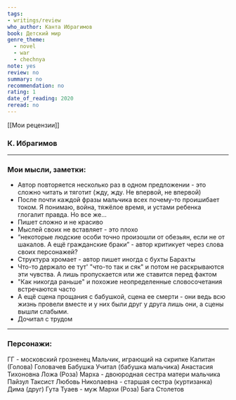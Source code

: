 ```yaml
---
tags: 
- writings/review
who_author: Канта Ибрагимов
book: Детский мир
genre_theme:
  - novel
  - war
  - chechnya
note: yes
review: no
summary: no
recommendation: no
rating: 1
date_of_reading: 2020
reread: no
---
```

[[Мои рецензии]]
### К. Ибрагимов
---

### Мои мысли, заметки:
- Автор повторяется несколько раз в одном предложении - это сложно читать и тяготит (жду, жду. Не впервой, не впервой)
- После почти каждой фразы мальчика всех почему-то проишибает током. Я понимаю, война, тяжёлое время, и устами ребенка глогалит правда. Но все же...
- Пишет сложно и не красиво
- Мыслей своих не вставляет - это плохо
- “некоторые людские особи точно произошли от обезьян, если не от шакалов. А ещё гражданские браки” - автор критикует через слова своих персонажей?
- Структура хромает - автор пишет иногда с бухты Барахты
- Что-то держало ее тут' "что-то так и сяк" и потом не раскрываются эти чувства. А лишь пропускается или же ставится перед фактом
- "Как никогда раньше" и похожие неопределенные словосочетания встречаются часто
- А ещё сцена прощания с бабушкой, сцена ее смерти - они ведь всю жизнь провели вместе и у них были друг у друга лишь они, а сцены вышли слабыми.
- Дочитал с трудом
---
### Персонажи:
ГГ - московский грозненец
Мальчик, играющий на скрипке
Капитан (Голова) Головачев
Бабушка Учитал (бабушка мальчика) Анастасия Тихоновна
Ложа (Роза) Марха - двоюродная сестра матери мальчика
Пайзул Таксист
Любовь Николаевна - старшая сестра (куртизанка)
Дима (друг)
Гута Туаев - муж Мархи (Роза)
Бага
Столетов